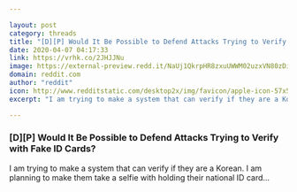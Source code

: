 ```yaml
---

layout: post
category: threads
title: "[D][P] Would It Be Possible to Defend Attacks Trying to Verify with Fake ID Cards?"
date: 2020-04-07 04:17:33
link: https://vrhk.co/2JHJJNu
image: https://external-preview.redd.it/NaUj1QkrpHR8zxuUWWM02uzxVN80zDiMhBvqS8P3yKc.jpg?width=313&height=163.87434555&auto=webp&crop=313:163.87434555,smart&s=05b6150dbecfdcbf9a347ea13cefdfce5d710990
domain: reddit.com
author: "reddit"
icon: http://www.redditstatic.com/desktop2x/img/favicon/apple-icon-57x57.png
excerpt: "I am trying to make a system that can verify if they are a Korean. I am planning to make them take a selfie with holding their national ID card..."

---
```


### [D][P] Would It Be Possible to Defend Attacks Trying to Verify with Fake ID Cards?

I am trying to make a system that can verify if they are a Korean. I am planning to make them take a selfie with holding their national ID card...